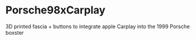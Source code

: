 # Porsche98xCarplay
3D printed fascia + buttons to integrate apple Carplay into the 1999 Porsche boxster
